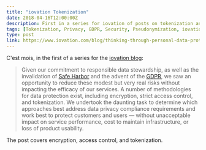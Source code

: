 ```yaml
---
title: "iovation Tokenization"
date: 2018-04-16T12:00:00Z
description: First in a series for iovation of posts on tokenization and the GDPR.
tags: [Tokenization, Privacy, GDPR, Security, Pseudonymization, iovation, Safe Harbor]
type: post
link: https://www.iovation.com/blog/thinking-through-personal-data-protection
---
```


C'est mois, in the first of a series for the [iovation blog]:

> Given our commitment to responsible data stewardship, as well as the
> invalidation of [Safe Harbor] and the advent of the [GDPR], we saw an
> opportunity to reduce these modest but very real risks without impacting the
> efficacy of our services. A number of methodologies for data protection exist,
> including encryption, strict access control, and tokenization. We undertook
> the daunting task to determine which approaches best address data privacy
> compliance requirements and work best to protect customers and users — without
> unacceptable impact on service performance, cost to maintain infrastructure,
> or loss of product usability.

The post covers encryption, access control, and tokenization.

  [iovation blog]: https://www.iovation.com/blog "iovation Blog"
  [Safe Harbor]:
    https://en.wikipedia.org/wiki/International_Safe_Harbor_Privacy_Principles
    "Wikipedia: “International Safe Harbor Privacy Principles”"
  [GDPR]: https://en.wikipedia.org/wiki/General_Data_Protection_Regulation
    "Wikipedia: “General Data Protection Regulation”"
